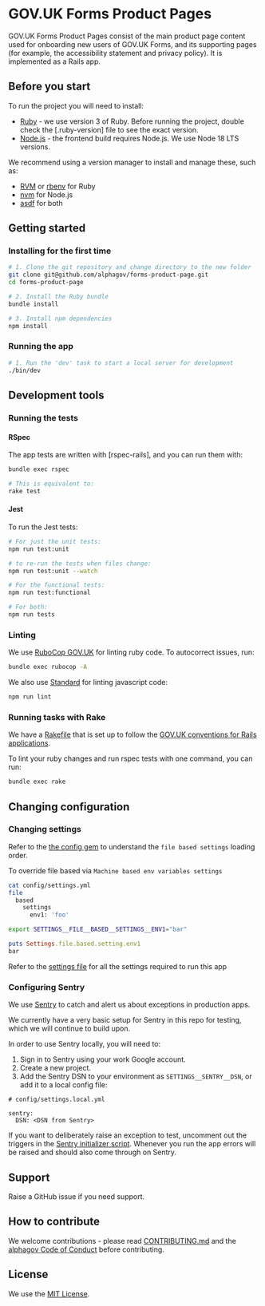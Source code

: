 # GOV.UK Forms Product Pages

GOV.UK Forms Product Pages consist of the main product page content used for
onboarding new users of GOV.UK Forms, and its supporting pages (for example,
the accessibility statement and privacy policy). It is implemented as a
Rails app.

## Before you start

To run the project you will need to install:

- [Ruby](https://www.ruby-lang.org/en/) - we use version 3 of Ruby. Before
  running the project, double check the [.ruby-version] file to see the exact
  version.
- [Node.js](https://nodejs.org/en/) - the frontend build requires Node.js. We use Node 18 LTS versions.

We recommend using a version manager to install and manage these, such as:

- [RVM](https://rvm.io/) or [rbenv](https://github.com/rbenv/rbenv) for Ruby
- [nvm](https://github.com/nvm-sh/nvm) for Node.js
- [asdf](https://github.com/asdf-vm/asdf) for both

## Getting started

### Installing for the first time

```bash
# 1. Clone the git repository and change directory to the new folder
git clone git@github.com/alphagov/forms-product-page.git
cd forms-product-page

# 2. Install the Ruby bundle
bundle install

# 3. Install npm dependencies
npm install
```

### Running the app

```bash
# 1. Run the 'dev' task to start a local server for development
./bin/dev
```

## Development tools

### Running the tests

#### RSpec

The app tests are written with [rspec-rails], and you can run them with:

```bash
bundle exec rspec

# This is equivalent to:
rake test
```

#### Jest

To run the Jest tests:

```bash
# For just the unit tests:
npm run test:unit

# to re-run the tests when files change:
npm run test:unit --watch

# For the functional tests:
npm run test:functional

# For both:
npm run tests
```

### Linting

We use [RuboCop GOV.UK] for linting ruby code. To autocorrect issues, run:

```bash
bundle exec rubocop -A
```

We also use [Standard] for linting javascript code:

```bash
npm run lint
```

[RuboCop GOV.UK]: https://github.com/alphagov/rubocop-govuk
[Standard]: https://github.com/standard/standard

### Running tasks with Rake

We have a [Rakefile](./Rakefile) that is set up to follow the [GOV.UK conventions for Rails applications].

To lint your ruby changes and run rspec tests with one command, you can run:

```bash
bundle exec rake
```

[GOV.UK conventions for Rails applications]: https://docs.publishing.service.gov.uk/manual/configure-linting.html#configuring-rails

## Changing configuration

### Changing settings

Refer to the [the config gem](https://github.com/railsconfig/config#accessing-the-settings-object) to understand the `file based settings` loading order.

To override file based via `Machine based env variables settings`

```bash
cat config/settings.yml
file
  based
    settings
      env1: 'foo'
```

```bash
export SETTINGS__FILE__BASED__SETTINGS__ENV1="bar"
```

```ruby
puts Settings.file.based.setting.env1
bar
```

Refer to the [settings file](config/settings.yml) for all the settings required to run this app

### Configuring Sentry

We use [Sentry] to catch and alert us about exceptions in production apps.

We currently have a very basic setup for Sentry in this repo for testing, which we will continue to build upon.

In order to use Sentry locally, you will need to:

1. Sign in to Sentry using your work Google account.
2. Create a new project.
3. Add the Sentry DSN to your environment as `SETTINGS__SENTRY__DSN`, or add it to a local config file:

```
# config/settings.local.yml

sentry:
  DSN: <DSN from Sentry>
```

If you want to deliberately raise an exception to test, uncomment out the triggers in the [Sentry initializer script](config/initializers/sentry.rb). Whenever you run the app errors will be raised and should also come through on Sentry.

[Sentry]: https://sentry.io

## Support

Raise a GitHub issue if you need support.

## How to contribute

We welcome contributions - please read [CONTRIBUTING.md](CONTRIBUTING.md) and the [alphagov Code of Conduct](https://github.com/alphagov/.github/blob/main/CODE_OF_CONDUCT.md) before contributing.

## License

We use the [MIT License](https://opensource.org/licenses/MIT).
